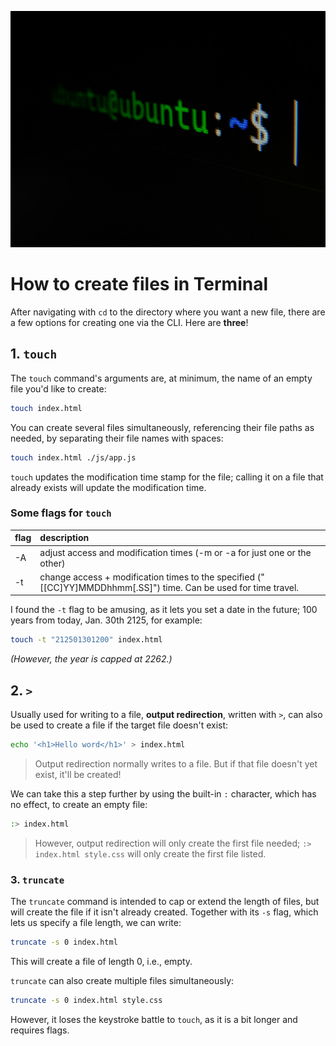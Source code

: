 ![command line prompt](gabriel-heinzer-xbEVM6oJ1Fs-unsplash.jpg)

# How to create files in Terminal

After navigating with `cd` to the directory where you want a new file, there are a few options for creating one via the CLI. Here are **three**!

## 1. `touch`

The `touch` command's arguments are, at minimum, the name of an empty file you'd like to create:
```sh
touch index.html
```
You can create several files simultaneously, referencing their file paths as needed, by separating their file names with spaces:
```sh
touch index.html ./js/app.js
```
`touch` updates the modification time stamp for the file; calling it on a file that already exists will update the modification time.

### Some flags for `touch`


| flag | description |
|:---|:---|
| -A | adjust access and modification times (-m or -a for just one or the other) |
|-t | change access + modification times to the specified ("[[CC]YY]MMDDhhmm[.SS]") time. Can be used for time travel.

I found the `-t` flag to be amusing, as it lets you set a date in the future; 100 years from today, Jan. 30th 2125, for example:

```sh
touch -t "212501301200" index.html
```
*(However, the year is capped at 2262.)*

## 2. `>`

Usually used for writing to a file, **output redirection**, written with `>`, can also be used to create a file if the target file doesn't exist:

```sh
echo '<h1>Hello word</h1>' > index.html
```

> Output redirection normally writes to a file. But if that file doesn't yet exist, it'll be created!

We can take this a step further by using the built-in `:` character, which has no effect, to create an empty file:

```sh
:> index.html
```

> However, output redirection will only create the first file needed; `:> index.html style.css` will only create the first file listed.

### 3. `truncate`

The `truncate` command is intended to cap or extend the length of files, but will create the file if it isn't already created. Together with its `-s` flag, which lets us specify a file length, we can write:
```sh
truncate -s 0 index.html
```
This will create a file of length 0, i.e., empty.

`truncate` can also create multiple files simultaneously:

```sh
truncate -s 0 index.html style.css
```

However, it loses the keystroke battle to `touch`, as it is a bit longer and requires flags.